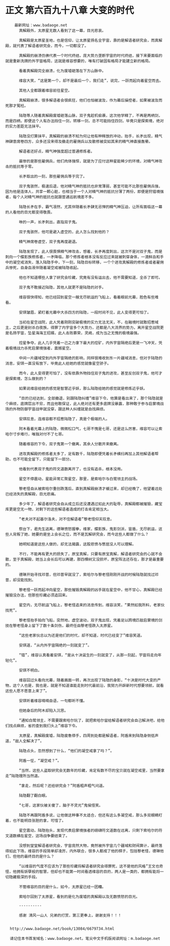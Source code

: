 # 正文 第六百九十八章 大变的时代
        最新网址：www.badaoge.net
          真解殿外，太原星无数人看到了这一幕，目光悲哀。
      
          真解殿是太原星圣地，也是信仰，让太原星扬名全宇宙，靠的是解语者研究会，而真解殿，就代表了解语者研究会，而今，一切都没了。
      
          真解殿的崩溃仿佛代表一个时代终结，庞大势力垄断宇宙的时代终结，接下来要面临的就是重新洗牌的外宇宙格局，这就是维容想要的，唯有打破固有格局才能建立新的格局。
      
          看着真解殿完全崩溃，化为废墟砸落在下方山脉中。
      
          维容大笑，“这是第一个，却不是最后一个，我们走”，说完，一跃而起向着星空而去。
      
          其他人全都跟着维容前往星空。
      
          真解殿崩溃，很多解语者会很疯狂，他们也怕被波及，作为幕后操控者，如果被波及而死那才冤枉。
      
          陆隐等人随着真解殿废墟砸落山脉，双子鬼趁机偷袭，这次他学精了，不再是两柄剑，而是四柄，即便这个人有办法挡住一剑，转移一剑，总不可能挡住四剑，毕竟只是探索境，绝对的实力差距无法抹平。
      
          陆隐没打算抹平，真解殿的崩溃不知为何让他有种释放的冲动，抬手，长矛出现，精气神肆意席卷四方，众多还没来得及撤走的雇佣兵以及散修被突如其来的精气神直接轰晕。
      
          解语者还好点，精气神强度超过普通修炼者。
      
          最惨的是那些雇佣兵，他们肉体强悍，就是为了应付这种星能稀少的环境，对精气神攻击的抵抗等于零。
      
          长矛取出的一刻，那些雇佣兵等于完了。
      
          双子鬼骇然，极速后退，他对精气神的抵抗也非常薄弱，甚至可能不比那些雇佣兵强，因为他是连体人，共享一颗心脏，也相当于一个人对精气神的抵抗分薄了两份，即便是狩猎境强者，每个人对精气神的抵抗也就跟普通巡航境差不多。
      
          陆隐长矛在手，霸气凛然，尤其伴随着长矛肆无忌惮的精气神压迫，让所有面临这一幕的人看他的目光都变得敬畏。
      
          咻的一声，长矛刺出，直指双子鬼。
      
          双子鬼骇然，他可是避入虚空的，此人怎么找到他的？
      
          精气神席卷虚空，双子鬼再度避退。
      
          陆隐发现了，此人很畏惧精气神攻击，想着，长矛再度刺出，这次不是对双子鬼，而是刺向一个蝶影族修炼者，一矛降临，那个修炼者根本没有反应过来就被刺穿身体，一滴鲜血和手中的凝空戒消失，落入陆隐手中，下一刻，陆隐目标转移，一个个进攻真解殿的修炼者或者雇佣兵惨死，自身血液伴随着凝空戒被陆隐收起。
      
          他也不知道哪些人拿了研究会珍藏，究竟有没有运出去，他不需要知道，全杀了即可。
      
          双子鬼不敢接近陆隐，其他人就更不是陆隐的对手。
      
          维容很快得知，他已经回到星空一艘无尽航运的飞船上，看着眼前光幕，脸色有些难看。
      
          安琪皱眉，紧盯着光幕中大杀四方的陆隐，一段时间不见，此人变得更可怕了。
      
          当初在星空战院，此人凭着刚刚突破极境的实力无法无天，不，在融境时就敢招惹域主，之后更是封杀白夜族，得罪了内宇宙多个大势力，还都是八大流界的势力，离开星空战院更是名扬宇宙，坠星海海王招婿，此人击败慕荣，灵阙，成为当之无愧的极境最强。
      
          焢星争夺，此人几乎凭着一己之力拿下最大的焢矿，内外宇宙隔绝后更是一飞冲天，凭着极境战力杀死启蒙境强者，震撼星空。
      
          中间一片疆域受到内外宇宙隔绝的影响，同样很难收到东一片疆域消息，但对于陆隐的消息，安琪一直没有放下，毕竟此人给她的感觉就像星空骄子。
      
          而今，此人变得更可怕了，没有依靠外物挡住双子鬼的进攻，甚至反创双子鬼，他可才是探索境，怎么做到的？
      
          如果说维容给她的感觉是智慧近乎妖，那么陆隐给她的感觉就是修炼近乎妖。
      
          “目的已经达到，全部撤退，别跟陆隐纠缠”维容下令，他算是看出来了，那个陆隐就是个麻烦，底牌层出不穷，而且他敢保证，此人绝对还有更多底牌没暴露，那种敢于参与启蒙境战场的外物防御宇宙战甲就没穿，跟这种人纠缠就是自找麻烦。
      
          安琪叹息，连维容都不招惹陆隐了，真是个极端的人。
      
          阿木看着光幕上的陆隐，微微松口气，七哥不愧是七哥，还是这么厉害，维容可以让索哈尔寸步难行，唯独对付不了七哥。
      
          随着维容的下令，双子鬼第一个撤离，其余人分散开来撤离。
      
          进攻真解殿的修炼者太多了，足有数千，陆隐即便凭着长矛横扫再加上其他解语者帮助，也不可能全留下，只能留下一部分。
      
          他看到代表双子鬼的符文道数离开了，也没有追杀，根本没用。
      
          星空不停震动，星能异常汇聚星空，那里，是索哈尔与白鹭领主的战场。
      
          黎老怪自从被索哈尔重创跌落后，直到真解殿崩溃才缓过来，却已经晚了，他望着远处已经消失的真解殿，目光悲痛。
      
          多少年了，解语者研究会自从成立后还没遭遇过如此大的耻辱，真解殿都被摧毁，藏宝库更是空无一物，对剩下的这些解语者造成的打击肯定相当大。
      
          “老夫对不起基尔洛夫，对不住解语者”黎老怪仰天叹息。
      
          祭台下，君先生逃离，德琳愤怒握拳，维家，蝶影族，鬼影剑派，宙盾，无尽航运，这些人背叛了她，她要的是坐上会长之位，而不是瓦解研究会，而今这些人都做了什么？
      
          她明知道是这些人做的，却无法揭露，这股悲愤与憋屈没人可以理解。
      
          不行，不能再有更大的损失了，原宝真解，只要有原宝真解，解语者研究会的心就不会散，至于真解殿，她当上会长后可以再建，那四棵树又没损坏，原宝阵法还存在，那才是最重要的。
      
          德琳开始寻找邓普，但邓普早就没了，索哈尔与黎老怪刚刚开战的时候陆隐就找过邓普，却没能找到。
      
          黎老怪一跃而起冲向星空，那些摧毁真解殿的凶手就在星空中，他不甘心，真解殿已经摧毁没办法，但那些珍藏必须追回来。
      
          星空内，无尽航运飞船上，黎老怪追来的消息传到，维容淡笑，“果然如我所料，老家伙找死”。
      
          黎老怪抬手拍向飞船，突然地，虚空波动，双子鬼出现，凭着足以跨境匹敌启蒙境的剑技在黎老怪身上留下了数十条剑伤，最终任由黎老怪跌入太原星。
      
          “这些老家伙总以为还是他们的时代，却不知道，时代已经变了”维容笑道。
      
          安琪道，“从内外宇宙隔绝的一刻就变了”。
      
          “错”，维容认真看着安琪，“是从十决诞生的一刻就变了，从那一刻起，宇宙将走向年轻化”。
      
          安琪不明白。
      
          维容回过头看向光幕，随着画面一转，再次出现了陆隐的身影，“十决是时代大变的产物，这个人也是，我也是，就是不知道谁能走到时代最前沿，我努力开辟新时代想要领航，就看这些人愿不愿意上来了”。
      
          安琪听着维容喃喃自语，一句都听不懂。
      
          但她身后的阿木却陷入沉思。
      
          “通知白鹭领主，不需要跟索哈尔玩了，就把索哈尔留给解语者研究会自己解决吧，给他们找点麻烦，省的查到我们头上”维容下令。
      
          太原星，真解殿废墟，陆隐疲惫停手，四周到处都是解语者，阿盾来到陆隐身侧低声道，“敌人全解决了”。
      
          陆隐点头，忽然想到了什么，“他们的凝空戒拿了吗？”。
      
          阿盾一怔，“凝空戒？”。
      
          “当然，这些人盗取研究会无数年的珍藏，肯定有数不尽的宝贝就在凝空戒里，当然要拿走”陆隐理所当然道。
      
          “拿走，然后呢？还给研究会？”阿盾粗声粗气问道。
      
          陆隐翻了翻白眼。
      
          “七哥，这家伙被关傻了，脑子不灵光”鬼侯怪笑。
      
          陆隐不再跟阿盾多说，让他做这种事不太适合，但还有这么多凝空戒，那么多双眼睛盯着，也不能明目张胆的拿，可惜了。
      
          星空震动，陆隐抬头，发现代表启蒙境强者的磅礴符文道数在远离，只剩下索哈尔的符文道数横在星空，这场战争要结束了。
      
          没想到堂堂解语者研究会，宇宙庞然大物，竟然被外宇宙几个疆域和财阀算计，最终落得如此下场，维容的手段简单却凌厉，内外联合，很多人都成了他的棋子，包括黎老怪，德琳他们，但他的最终目的是什么？
      
          “以维容的气度不应该为了那些珍藏将解语者研究会得罪死，这不是他的风格”王文也奇怪，他拥有妖孽般的智慧，但却也不能第一时间看透维容的目的，两人是一类的，都拥有能将一切隐藏极深的手段。
      
          不管维容的目的是什么，如今，太原星已经一团糟。
      
          索哈尔回到了太原星，看到的是化为废墟的真解殿以及无数愤怒的目光。
      
          ----------
      
          感谢 清风一山人 兄弟的打赏，第三更奉上，谢谢支持！！！
      
      
      http://www.badaoge.net/book/13084/6679734.html
      
      请记住本书首发域名：www.badaoge.net。笔尖中文手机版阅读网址：m.badaoge.net